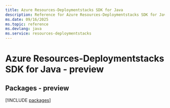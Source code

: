 ```yaml
---
title: Azure Resources-Deploymentstacks SDK for Java
description: Reference for Azure Resources-Deploymentstacks SDK for Java
ms.date: 09/16/2025
ms.topic: reference
ms.devlang: java
ms.service: resources-deploymentstacks
---
```

# Azure Resources-Deploymentstacks SDK for Java - preview
## Packages - preview
[!INCLUDE [packages](resources-deploymentstacks-index.md)]